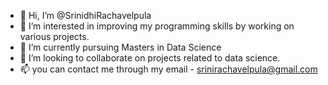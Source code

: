- 👋 Hi, I’m @SrinidhiRachavelpula
- 👀 I’m interested in improving my programming skills by working on various projects.
- 🌱 I’m currently pursuing Masters in Data Science
- 💞️ I’m looking to collaborate on projects related to data science.
- 📫 you can contact me through my email - srinirachavelpula@gmail.com

<!---
SrinidhiRachavelpula/SrinidhiRachavelpula is a ✨ special ✨ repository because its `README.md` (this file) appears on your GitHub profile.
You can click the Preview link to take a look at your changes.
--->
